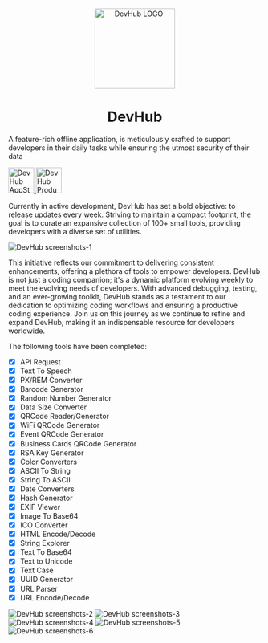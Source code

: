 <div align="center">
	<br />
	<br />
	<img src="https://github.com/jaywcjlove/DevHub/assets/1680273/79875917-cf90-42d1-bfd9-f2eec4664130" alt="DevHub LOGO" width="160" height="160">
	<h1>DevHub</h1>
</div>

A feature-rich offline application, is meticulously crafted to support developers in their daily tasks while ensuring the utmost security of their data

<p>
  <a target="_blank" href="https://apps.apple.com/developer/id1714265259" title="DevHub AppStore">
    <img alt="DevHub AppStore" src="https://tools.applemediaservices.com/api/badges/download-on-the-mac-app-store/black/en-us?size=250x83&amp;releaseDate=1705968000" height="51">
  </a>
  <a target="_blank" href="https://www.producthunt.com/posts/devhub-6?utm_source=badge-featured&amp;utm_medium=badge&amp;utm_souce=badge-devhub-6">
    <img alt="DevHub Product Hunt" src="https://api.producthunt.com/widgets/embed-image/v1/featured.svg?post_id=436362&theme=light" height="51">
  </a>
</p>

Currently in active development, DevHub has set a bold objective: to release updates every week. Striving to maintain a compact footprint, the goal is to curate an expansive collection of 100+ small tools, providing developers with a diverse set of utilities.

![DevHub screenshots-1](https://github.com/jaywcjlove/DevHub/assets/1680273/cee198e4-a0a6-45fd-a9a0-fa367cdc4c01)

This initiative reflects our commitment to delivering consistent enhancements, offering a plethora of tools to empower developers. DevHub is not just a coding companion; it's a dynamic platform evolving weekly to meet the evolving needs of developers. With advanced debugging, testing, and an ever-growing toolkit, DevHub stands as a testament to our dedication to optimizing coding workflows and ensuring a productive coding experience. Join us on this journey as we continue to refine and expand DevHub, making it an indispensable resource for developers worldwide.

The following tools have been completed:

- [x] API Request
- [x] Text To Speech
- [x] PX/REM Converter
- [x] Barcode Generator
- [x] Random Number Generator
- [x] Data Size Converter
- [x] QRCode Reader/Generator
- [x] WiFi QRCode Generator
- [x] Event QRCode Generator
- [x] Business Cards QRCode Generator
- [x] RSA Key Generator
- [x] Color Converters
- [x] ASCII To String
- [x] String To ASCII
- [x] Date Converters
- [x] Hash Generator
- [x] EXIF Viewer
- [x] Image To Base64
- [x] ICO Converter
- [x] HTML Encode/Decode
- [x] String Explorer
- [x] Text To Base64
- [x] Text to Unicode
- [x] Text Case
- [x] UUID Generator
- [x] URL Parser
- [x] URL Encode/Decode

![DevHub screenshots-2](https://github.com/jaywcjlove/DevHub/assets/1680273/848652c4-499a-476c-a71b-d8f33e2a4176)
![DevHub screenshots-3](https://github.com/jaywcjlove/DevHub/assets/1680273/93349d47-c49e-4517-820a-c420343dc8bc)
![DevHub screenshots-4](https://github.com/jaywcjlove/DevHub/assets/1680273/3f4a2bc0-5c73-4bf0-a78c-9bf05c960c07)
![DevHub screenshots-5](https://github.com/jaywcjlove/DevHub/assets/1680273/5689cdb2-4fe8-4252-8a5c-95a3dc9eec2d)
![DevHub screenshots-6](https://github.com/jaywcjlove/DevHub/assets/1680273/99254768-9176-499e-884e-e3470f14466d)
